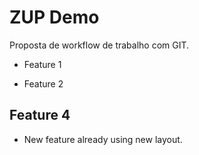 # ZUP Demo

Proposta de workflow de trabalho com GIT.

- Feature 1

- Feature 2

## Feature 4

- New feature already using new layout.
